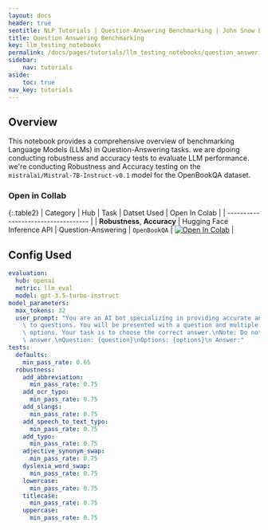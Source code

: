 ```yaml
---
layout: docs
header: true
seotitle: NLP Tutorials | Question-Answering Benchmarking | John Snow Labs
title: Question Answering Benchmarking
key: llm_testing_notebooks
permalink: /docs/pages/tutorials/llm_testing_notebooks/question_answering_benchmarking
sidebar:
    nav: tutorials
aside:
    toc: true
nav_key: tutorials
---
```


<div class="main-docs" markdown="1"><div class="h3-box" markdown="1">

## Overview

This notebook provides a comprehensive overview of benchmarking Language Models (LLMs) in Question-Answering tasks. we are dpoing  conducting robustness and accuracy tests to evaluate LLM performance. we're conducting Robustness and Accuracy testing on the `mistralai/Mistral-7B-Instruct-v0.1` model for the OpenBookQA dataset. 
### Open in Collab

{:.table2}
| Category               | Hub                           | Task                              |  Datset Used                                                                                                                                                                                                                                   | Open In Colab |
| ----------------------------------- |
| **Robustness**, **Accuracy** | Hugging Face Inference API                            | Question-Answering  | `OpenBookQA` | [![Open In Colab](https://colab.research.google.com/assets/colab-badge.svg)](https://colab.research.google.com/github/JohnSnowLabs/langtest/blob/main/demo/tutorials/benchmarks/Question-Answering.ipynb)               |

<div class="main-docs" markdown="1">



## Config Used

```yml
evaluation:
  hub: openai
  metric: llm_eval
  model: gpt-3.5-turbo-instruct
model_parameters:
  max_tokens: 32
  user_prompt: "You are an AI bot specializing in providing accurate and concise answers\
    \ to questions. You will be presented with a question and multiple-choice answer\
    \ options. Your task is to choose the correct answer.\nNote: Do not explain your\
    \ answer.\nQuestion: {question}\nOptions: {options}\n Answer:"
tests:
  defaults:
    min_pass_rate: 0.65
  robustness:
    add_abbreviation:
      min_pass_rate: 0.75
    add_ocr_typo:
      min_pass_rate: 0.75
    add_slangs:
      min_pass_rate: 0.75
    add_speech_to_text_typo:
      min_pass_rate: 0.75
    add_typo:
      min_pass_rate: 0.75
    adjective_synonym_swap:
      min_pass_rate: 0.75
    dyslexia_word_swap:
      min_pass_rate: 0.75
    lowercase:
      min_pass_rate: 0.75
    titlecase:
      min_pass_rate: 0.75
    uppercase:
      min_pass_rate: 0.75
```

<div class="main-docs" markdown="1"><div class="h3-box" markdown="1">


